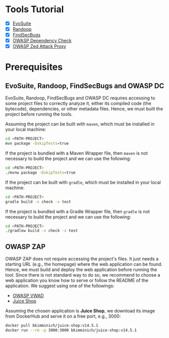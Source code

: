 # Tools Tutorial

- [x] [EvoSuite](evosuite)
- [x] [Randoop](randoop)
- [x] [FindSecBugs](findsecbugs)
- [x] [OWASP Dependency Check](owaspdc)
- [x] [OWASP Zed Attack Proxy](owaspzap)

# Prerequisites

## EvoSuite, Randoop, FindSecBugs and OWASP DC

EvoSuite, Randoop, FindSecBugs and OWASP DC requires accessing to some project files to correctly analyze it, either its compiled code (the bytecode), dependencies, or other metadata files. Hence, we must built the project before running the tools.

Assuming the project can be built with `maven`, which must be installed in your local machine:

```sh
cd <PATH-PROJECT>
mvn package -DskipTests=true
```

If the project is bundled with a Maven Wrapper file, then `maven` is not necessary to build the project and we can use the following:

```sh
cd <PATH-PROJECT>
./mvnw package -DskipTests=true
```

If the project can be built with `gradle`, which must be installed in your local machine:

```sh
cd <PATH-PROJECT>
gradle build -x check -x test
```

If the project is bundled with a Gradle Wrapper file, then `gradle` is not necessary to build the project and we can use the following:

```sh
cd <PATH-PROJECT>
./gradlew build -x check -x test
```

## OWASP ZAP

OWASP ZAP does not require accessing the project's files. It just needs a starting URL (e.g., the homepage) where the web application can be found. Hence, we must build and deploy the web application before running the tool. Since there is not standard way to do so, we recommend to choose a web application you know how to serve or follow the README of the application. We suggest using one of the followings:

- [OWASP VWAD](https://github.com/OWASP/OWASP-VWAD)
- [Juice Shop](https://github.com/juice-shop/juice-shop)

Assuming the chosen application is **Juice Shop**, we download its image from DockerHub and serve it on a free port, e.g., 3000:

```sh
docker pull bkimminich/juice-shop:v14.5.1
docker run --rm -p 3000:3000 bkimminich/juice-shop:v14.5.1
```
